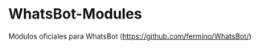 WhatsBot-Modules
================

Módulos oficiales para WhatsBot (https://github.com/fermino/WhatsBot/)
